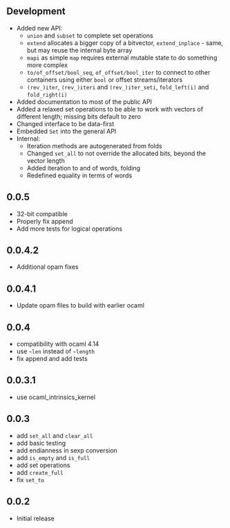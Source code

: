 ## Development
- Added new API:
    - `union` and `subset` to complete set operations
    - `extend` allocates a bigger copy of a bitvector, `extend_inplace` - same, but may reuse the internal byte array
    - `mapi` as simple `map` requires external mutable state to do something more complex
    - `to/of_offset/bool_seq`, `of_offset/bool_iter` to connect to other containers using either `bool` or offset streams/iterators
    - `(rev_)iter`, `(rev_)iteri` and `(rev_)iter_seti`, `fold_left(i)` and `fold_right(i)`
- Added documentation to most of the public API
- Added a relaxed set operations to be able to work with vectors of different length; missing bits default to zero
- Changed interface to be data-first
- Embedded `Set` into the general API
- Internal:
    - Iteration methods are autogenerated from folds
    - Changed `set_all` to not override the allocated bits, beyond the vector length
    - Added iteration to and of words, folding
    - Redefined equality in terms of words

## 0.0.5
- 32-bit compatible
- Properly fix append
- Add more tests for logical operations

## 0.0.4.2
- Additional opam fixes

## 0.0.4.1
- Update opam files to build with earlier ocaml

## 0.0.4
- compatibility with ocaml 4.14
- use `~len` instead of `~length`
- fix append and add tests

## 0.0.3.1
- use ocaml_intrinsics_kernel

## 0.0.3
- add `set_all` and `clear_all`
- add basic testing
- add endianness in sexp conversion
- add `is_empty` and `is_full`
- add set operations
- add `create_full`
- fix `set_to`

## 0.0.2
- Initial release
